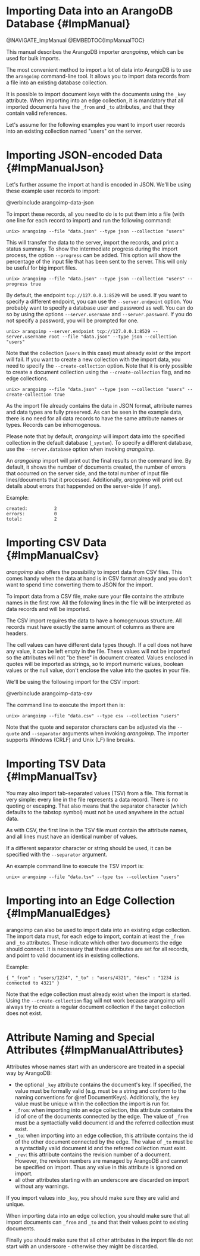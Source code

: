 Importing Data into an ArangoDB Database {#ImpManual}
=====================================================

@NAVIGATE_ImpManual
@EMBEDTOC{ImpManualTOC}

This manual describes the ArangoDB importer _arangoimp_, which can be used for
bulk imports.

The most convenient method to import a lot of data into ArangoDB is to use the
`arangoimp` command-line tool. It allows you to import data records from a file
into an existing database collection.

It is possible to import document keys with the documents using the `_key`
attribute. When importing into an edge collection, it is mandatory that all
imported documents have the `_from` and `_to` attributes, and that they contain
valid references.


Let's assume for the following examples you want to import user records into an 
existing collection named "users" on the server.

Importing JSON-encoded Data {#ImpManualJson}
============================================

Let's further assume the import at hand is encoded in JSON. We'll be using these
example user records to import:

@verbinclude arangoimp-data-json

To import these records, all you need to do is to put them into a file (with one
line for each record to import) and run the following command:

    unix> arangoimp --file "data.json" --type json --collection "users"

This will transfer the data to the server, import the records, and print a
status summary. To show the intermediate progress during the import process, the
option `--progress` can be added. This option will show the percentage of the
input file that has been sent to the server. This will only be useful for big
import files.

    unix> arangoimp --file "data.json" --type json --collection "users" --progress true

By default, the endpoint `tcp://127.0.0.1:8529` will be used.  If you want to
specify a different endpoint, you can use the `--server.endpoint` option. You
probably want to specify a database user and password as well.  You can do so by
using the options `--server.username` and `--server.password`.  If you do not
specify a password, you will be prompted for one.

    unix> arangoimp --server.endpoint tcp://127.0.0.1:8529 --server.username root --file "data.json" --type json --collection "users"

Note that the collection (`users` in this case) must already exist or the import
will fail. If you want to create a new collection with the import data, you need
to specify the `--create-collection` option. Note that it is only possible to 
create a document collection using the `--create-collection` flag, and no edge
collections.

    unix> arangoimp --file "data.json" --type json --collection "users" --create-collection true

As the import file already contains the data in JSON format, attribute names and
data types are fully preserved. As can be seen in the example data, there is no
need for all data records to have the same attribute names or types. Records can
be inhomogenous.

Please note that by default, _arangoimp_ will import data into the specified 
collection in the default database (`_system`). To specify a different database, 
use the `--server.database` option when invoking _arangoimp_. 

An _arangoimp_ import will print out the final results on the command line.
By default, it shows the number of documents created, the number of errors that
occurred on the server side, and the total number of input file lines/documents
that it processed. Additionally, _arangoimp_ will print out details about errors 
that happended on the server-side (if any).

Example:

    created:          2
    errors:           0
    total:            2

Importing CSV Data {#ImpManualCsv}
==================================

_arangoimp_ also offers the possibility to import data from CSV files. This
comes handy when the data at hand is in CSV format already and you don't want to
spend time converting them to JSON for the import.

To import data from a CSV file, make sure your file contains the attribute names
in the first row. All the following lines in the file will be interpreted as
data records and will be imported.

The CSV import requires the data to have a homogenuous structure. All records
must have exactly the same amount of columns as there are headers.

The cell values can have different data types though. If a cell does not have
any value, it can be left empty in the file. These values will not be imported
so the attributes will not "be there" in document created. Values enclosed in
quotes will be imported as strings, so to import numeric values, boolean values
or the null value, don't enclose the value into the quotes in your file.

We'll be using the following import for the CSV import:

@verbinclude arangoimp-data-csv

The command line to execute the import then is:

    unix> arangoimp --file "data.csv" --type csv --collection "users"

Note that the quote and separator characters can be adjusted via the
`--quote` and `--separator` arguments when invoking _arangoimp_.  The importer
supports Windows (CRLF) and Unix (LF) line breaks.

Importing TSV Data {#ImpManualTsv}
==================================

You may also import tab-separated values (TSV) from a file. This format is very
simple: every line in the file represents a data record. There is no quoting or
escaping. That also means that the separator character (which defaults to the
tabstop symbol) must not be used anywhere in the actual data.

As with CSV, the first line in the TSV file must contain the attribute names,
and all lines must have an identical number of values.

If a different separator character or string should be used, it can be specified
with the `--separator` argument. 

An example command line to execute the TSV import is:

    unix> arangoimp --file "data.tsv" --type tsv --collection "users" 

Importing into an Edge Collection {#ImpManualEdges}
===================================================

arangoimp can also be used to import data into an existing edge collection.
The import data must, for each edge to import, contain at least the `_from` and
`_to` attributes. These indicate which other two documents the edge should connect.
It is necessary that these attributes are set for all records, and point to 
valid document ids in existing collections.

Example:

    { "_from" : "users/1234", "_to" : "users/4321", "desc" : "1234 is connected to 4321" }

Note that the edge collection must already exist when the import is started. Using 
the `--create-collection` flag will not work because arangoimp will always try to 
create a regular document collection if the target collection does not exist.

Attribute Naming and Special Attributes {#ImpManualAttributes}
==============================================================

Attributes whose names start with an underscore are treated in a special way by 
ArangoDB:

- the optional `_key` attribute contains the document's key. If specified, the value
  must be formally valid (e.g. must be a string and conform to the naming conventions 
  for @ref DocumentKeys). Additionally, the key value must be unique within the 
  collection the import is run for.
- `_from`: when importing into an edge collection, this attribute contains the id
  of one of the documents connected by the edge. The value of `_from` must be a
  syntactially valid document id and the referred collection must exist.
- `_to`: when importing into an edge collection, this attribute contains the id
  of the other document connected by the edge. The value of `_to` must be a
  syntactially valid document id and the referred collection must exist.
- `_rev`: this attribute contains the revision number of a document. However, the
  revision numbers are managed by ArangoDB and cannot be specified on import. Thus 
  any value in this attribute is ignored on import.
- all other attributes starting with an underscore are discarded on import without
  any warnings.

If you import values into `_key`, you should make sure they are valid and unique.

When importing data into an edge collection, you should make sure that all import
documents can `_from` and `_to` and that their values point to existing documents.

Finally you should make sure that all other attributes in the import file do not
start with an underscore - otherwise they might be discarded.
